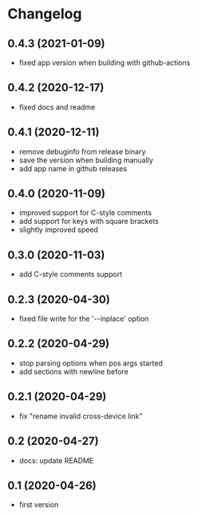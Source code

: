 # Changelog

## 0.4.3 (2021-01-09)
- fixed app version when building with github-actions

## 0.4.2 (2020-12-17)
- fixed docs and readme

## 0.4.1 (2020-12-11)
- remove debuginfo from release binary
- save the version when building manually
- add app name in github releases

## 0.4.0 (2020-11-09)
- improved support for C-style comments
- add support for keys with square brackets
- slightly improved speed

## 0.3.0 (2020-11-03)
- add C-style comments support

## 0.2.3 (2020-04-30)
- fixed file write for the '--inplace' option

## 0.2.2 (2020-04-29)
- stop parsing options when pos args started
- add sections with newline before

## 0.2.1 (2020-04-29)
- fix "rename invalid cross-device link"

## 0.2 (2020-04-27)
- docs: update README

## 0.1 (2020-04-26)
- first version

